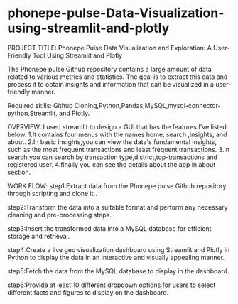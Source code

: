 # phonepe-pulse-Data-Visualization-using-streamlit-and-plotly
PROJECT TITLE: Phonepe Pulse Data Visualization and Exploration:
               A User-Friendly Tool Using Streamlit and Plotly

The Phonepe pulse Github repository contains a large amount of data related to
various metrics and statistics. The goal is to extract this data and process it to obtain
insights and information that can be visualized in a user-friendly manner.

Required skills: Github Cloning,Python,Pandas,MySQL,mysql-connector-python,Streamlit, and Plotly.

OVERVIEW: I used streamlit to design a GUI that has the features I've listed below.
1.It contains four menus with the names home, search ,insights, and about.
2.In basic insights,you can view the data's fundamental insights, such as the most frequent transactions and least frequent transactions.
3.In search,you can search by transaction type,district,top-transactions and registered user.
4.finally you can see the details about the app in about section.

WORK FLOW:
step1:Extract data from the Phonepe pulse Github repository through scripting and
clone it..

step2:Transform the data into a suitable format and perform any necessary cleaning
and pre-processing steps.

step3:Insert the transformed data into a MySQL database for efficient storage and
retrieval.

step4:Create a live geo visualization dashboard using Streamlit and Plotly in Python
to display the data in an interactive and visually appealing manner.

step5:Fetch the data from the MySQL database to display in the dashboard.

step6:Provide at least 10 different dropdown options for users to select different
facts and figures to display on the dashboard.
